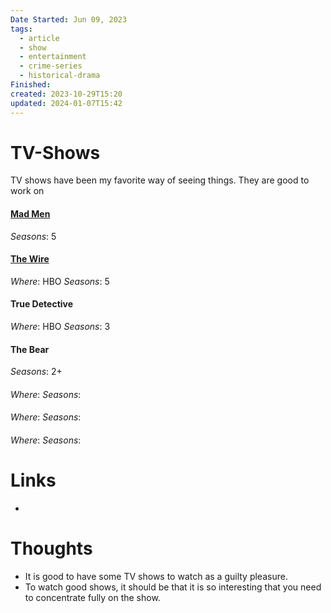 ```yaml
---
Date Started: Jun 09, 2023
tags:
  - article
  - show
  - entertainment
  - crime-series
  - historical-drama
Finished: 
created: 2023-10-29T15:20
updated: 2024-01-07T15:42
---
```

# TV-Shows
TV shows have been my favorite way of seeing things. They are good to work on 
#### [Mad Men](Mad%20Men.md)
*Seasons*: 5
#### [The Wire](The%20Wire.md)
*Where*: HBO
*Seasons*: 5
#### True Detective
*Where*: HBO
*Seasons*: 3

#### The Bear
*Seasons*: 2+

#### 
*Where*: 
*Seasons*: 

#### 
*Where*: 
*Seasons*: 

#### 
*Where*: 
*Seasons*: 


# Links
- 

# Thoughts 
- It is good to have some TV shows to watch as a guilty pleasure. 
- To watch good shows, it should be that it is so interesting that you need to concentrate fully on the show. 


